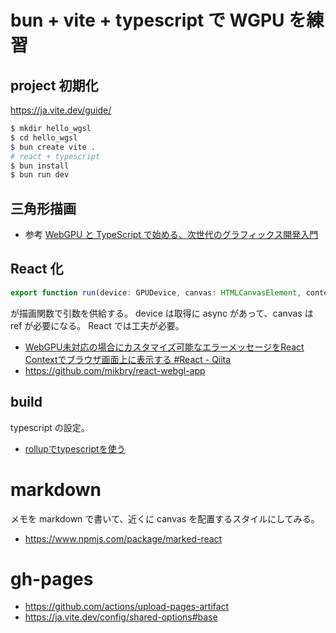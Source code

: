 # bun + vite + typescript で WGPU を練習

## project 初期化

https://ja.vite.dev/guide/

```sh
$ mkdir hello_wgsl
$ cd hello_wgsl
$ bun create vite .
# react + typescript
$ bun install
$ bun run dev
```

## 三角形描画

- 参考 [WebGPU と TypeScript で始める、次世代のグラフィックス開発入門](https://zenn.dev/blueteam/articles/576b7f1f5fd034)

## React 化

```typescript title="ts"
export function run(device: GPUDevice, canvas: HTMLCanvasElement, context: GPUCanvasContext): number;
```

が描画関数で引数を供給する。
device は取得に async があって、canvas は ref が必要になる。
React では工夫が必要。

- [WebGPU未対応の場合にカスタマイズ可能なエラーメッセージをReact Contextでブラウザ画面上に表示する #React - Qiita](https://qiita.com/kubo_hiroya/items/7eb9386f06c6871f361a)
- https://github.com/mikbry/react-webgl-app

## build

typescript の設定。

- [rollupでtypescriptを使う](https://zenn.dev/s_takashi/scraps/ee10b6d8a6a937)

# markdown

メモを markdown で書いて、近くに canvas を配置するスタイルにしてみる。

- https://www.npmjs.com/package/marked-react

# gh-pages

- https://github.com/actions/upload-pages-artifact
- https://ja.vite.dev/config/shared-options#base
